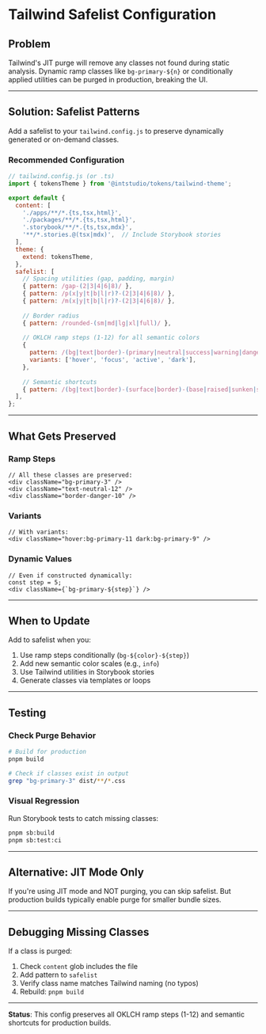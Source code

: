 # Tailwind Safelist Configuration

## Problem

Tailwind's JIT purge will remove any classes not found during static analysis. Dynamic ramp classes like `bg-primary-${n}` or conditionally applied utilities can be purged in production, breaking the UI.

---

## Solution: Safelist Patterns

Add a safelist to your `tailwind.config.js` to preserve dynamically generated or on-demand classes.

### Recommended Configuration

```js
// tailwind.config.js (or .ts)
import { tokensTheme } from '@intstudio/tokens/tailwind-theme';

export default {
  content: [
    './apps/**/*.{ts,tsx,html}',
    './packages/**/*.{ts,tsx,html}',
    '.storybook/**/*.{ts,tsx,mdx}',
    '**/*.stories.@(tsx|mdx)',  // Include Storybook stories
  ],
  theme: {
    extend: tokensTheme,
  },
  safelist: [
    // Spacing utilities (gap, padding, margin)
    { pattern: /gap-(2|3|4|6|8)/ },
    { pattern: /p(x|y|t|b|l|r)?-(2|3|4|6|8)/ },
    { pattern: /m(x|y|t|b|l|r)?-(2|3|4|6|8)/ },
    
    // Border radius
    { pattern: /rounded-(sm|md|lg|xl|full)/ },
    
    // OKLCH ramp steps (1-12) for all semantic colors
    {
      pattern: /(bg|text|border)-(primary|neutral|success|warning|danger)-(1|2|3|4|5|6|7|8|9|10|11|12)/,
      variants: ['hover', 'focus', 'active', 'dark'],
    },
    
    // Semantic shortcuts
    { pattern: /(bg|text|border)-(surface|border)-(base|raised|sunken|subtle|medium|strong)/ },
  ],
};
```

---

## What Gets Preserved

### Ramp Steps
```tsx
// All these classes are preserved:
<div className="bg-primary-3" />
<div className="text-neutral-12" />
<div className="border-danger-10" />
```

### Variants
```tsx
// With variants:
<div className="hover:bg-primary-11 dark:bg-primary-9" />
```

### Dynamic Values
```tsx
// Even if constructed dynamically:
const step = 5;
<div className={`bg-primary-${step}`} />
```

---

## When to Update

Add to safelist when you:
1. Use ramp steps conditionally (`bg-${color}-${step}`)
2. Add new semantic color scales (e.g., `info`)
3. Use Tailwind utilities in Storybook stories
4. Generate classes via templates or loops

---

## Testing

### Check Purge Behavior
```bash
# Build for production
pnpm build

# Check if classes exist in output
grep "bg-primary-3" dist/**/*.css
```

### Visual Regression
Run Storybook tests to catch missing classes:
```bash
pnpm sb:build
pnpm sb:test:ci
```

---

## Alternative: JIT Mode Only

If you're using JIT mode and NOT purging, you can skip safelist. But production builds typically enable purge for smaller bundle sizes.

---

## Debugging Missing Classes

If a class is purged:
1. Check `content` glob includes the file
2. Add pattern to `safelist`
3. Verify class name matches Tailwind naming (no typos)
4. Rebuild: `pnpm build`

---

**Status**: This config preserves all OKLCH ramp steps (1-12) and semantic shortcuts for production builds.
